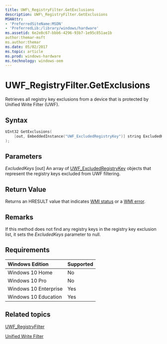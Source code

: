 ```yaml
---
title: UWF\_RegistryFilter.GetExclusions
description: UWF\_RegistryFilter.GetExclusions
MSHAttr:
- 'PreferredSiteName:MSDN'
- 'PreferredLib:/library/windows/hardware'
ms.assetid: 6e2e8c67-bbb6-4296-93b7-1e95c851ae1b
author:themar-msft
ms.author:themar
ms.date: 05/02/2017
ms.topic: article
ms.prod: windows-hardware
ms.technology: windows-oem
---
```

# UWF\_RegistryFilter.GetExclusions

Retrieves all registry key exclusions from a device that is protected by Unified Write Filter (UWF).

## Syntax

```powershell
UInt32 GetExclusions(
    [out, EmbeddedInstance("UWF_ExcludedRegistryKey")] string ExcludedKeys[]
);
```

## Parameters

<a href="" id="excludedkeys"></a>*ExcludedKeys*
\[out\] An array of [UWF\_ExcludedRegistryKey](uwf-excludedregistrykey.md) objects that represent the registry keys excluded from UWF filtering.

## Return Value

Returns an HRESULT value that indicates [WMI status](http://go.microsoft.com/fwlink/p/?LinkID=208318) or a [WMI error](http://go.microsoft.com/fwlink/p/?LinkID=208317).

## Remarks

If this method does not find any registry keys in the registry key exclusion list, it sets the *ExcludedKeys* parameter to null.

## Requirements

| Windows Edition       | Supported |
|:----------------------|:----------|
| Windows 10 Home       | No        |
| Windows 10 Pro        | No        |
| Windows 10 Enterprise | Yes       |
| Windows 10 Education  | Yes       |

## Related topics

[UWF\_RegistryFilter](uwf-registryfilter.md)

[Unified Write Filter](unified-write-filter.md)
